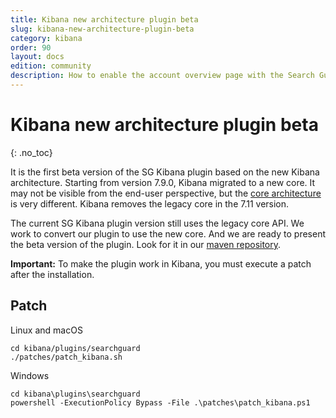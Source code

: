 ```yaml
---
title: Kibana new architecture plugin beta
slug: kibana-new-architecture-plugin-beta
category: kibana
order: 90
layout: docs
edition: community
description: How to enable the account overview page with the Search Guard Kibana.
---
```


<!---
Copyright 2020 floragunn GmbH
-->

# Kibana new architecture plugin beta
{: .no_toc}

It is the first beta version of the SG Kibana plugin based on the new Kibana architecture. Starting from version 7.9.0, Kibana migrated to a new core. It may not be visible from the end-user perspective, but the [core architecture](https://www.elastic.co/blog/introducing-a-new-architecture-for-kibana) is very different. Kibana removes the legacy core in the 7.11 version.

The current SG Kibana plugin version still uses the legacy core API. We work to convert our plugin to use the new core. And we are ready to present the beta version of the plugin. Look for it in our [maven repository](https://maven.search-guard.com/artifactory/webapp/#/artifacts/browse/tree/General/search-guard-kibana-plugin-release/com/floragunn/search-guard-kibana-plugin).

**Important:** To make the plugin work in Kibana, you must execute a patch after the installation.

## Patch

Linux and macOS
```
cd kibana/plugins/searchguard
./patches/patch_kibana.sh
```

Windows
```
cd kibana\plugins\searchguard
powershell -ExecutionPolicy Bypass -File .\patches\patch_kibana.ps1
```
